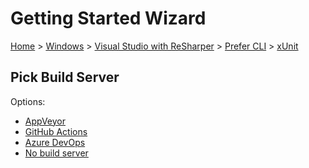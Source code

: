 # Getting Started Wizard

[Home](/docs/wiz/readme.md) > [Windows](Windows.md) > [Visual Studio with ReSharper](Windows_VisualStudioWithReSharper.md) > [Prefer CLI](Windows_VisualStudioWithReSharper_Cli.md) > [xUnit](Windows_VisualStudioWithReSharper_Cli_xUnit.md)

## Pick Build Server

Options:
 * [AppVeyor](Windows_VisualStudioWithReSharper_Cli_xUnit_AppVeyor.md)
 * [GitHub Actions](Windows_VisualStudioWithReSharper_Cli_xUnit_GitHubActions.md)
 * [Azure DevOps](Windows_VisualStudioWithReSharper_Cli_xUnit_AzureDevOps.md)
 * [No build server](Windows_VisualStudioWithReSharper_Cli_xUnit_None.md)
